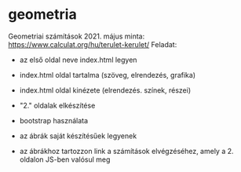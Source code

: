 # geometria
Geometriai számítások 2021. május
minta:
https://www.calculat.org/hu/terulet-kerulet/
Feladat:
- az első oldal neve index.html legyen
- index.html oldal tartalma (szöveg, elrendezés, grafika)
- index.html oldal kinézete (elrendezés. színek, részei)
- "2." oldalak elkészítése

- bootstrap használata
- az ábrák saját készítésűek legyenek
- az ábrákhoz tartozzon link a számítások elvégzéséhez, amely a 2. oldalon JS-ben valósul meg

